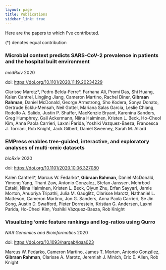 ```yaml
---
layout: page
title: Publications
sidebar_link: true
---
```


Here are the papers to which I've contributed.

(*) denotes equal contribution

### Microbial context predicts SARS-CoV-2 prevalence in patients and the hospital built environment

*medRxiv* 2020

doi: <https://doi.org/10.1101/2020.11.19.20234229>

Clarisse Marotz\*, Pedro Belda-Ferre\*, Farhana Ali, Promi Das, Shi Huang, Kalen Cantrel, Lingjing Jiang, Cameron Martino, Rachel Diner, **Gibraan Rahman**, Daniel McDonald, George Armstrong, Sho Kodera, Sonya Donato, Gertrude Ecklu-Mensah, Neil Gottel, Mariana Salas Garcia, Leslie Chiang, Rodolfo A. Salido, Justin P. Shaffer, MacKenzie Bryant, Karenina Sanders, Greg Humphrey, Gail Ackermann, Niina Haiminen, Kristen L. Beck, Ho-Cheol Kim, Anna Paola Carrieri, Laxmi Parida, Yoshiki Vazquez-Baeza, Francesca J. Torriani, Rob Knight, Jack Gilbert, Daniel Sweeney, Sarah M. Allard

### EMPress enables tree-guided, interactive, and exploratory analyses of multi-omic datasets

*bioRxiv* 2020

doi: <https://doi.org/10.1101/2020.10.06.327080>

Kalen Cantrell\*, Marcus W. Fedarko\*, **Gibraan Rahman**, Daniel McDonald, Yimeng Yang, Thant Zaw, Antonio Gonzalez, Stefan Janssen, Mehrbod Estaki, Niina Haiminen, Kristen L. Beck, Qiyun Zhu, Erfan Sayyari, Jamie Morton, Anupriya Tripathi, Julia M. Gauglitz, Clarisse Marotz, Nathaniel L. Matteson, Cameron Martino, Jon G. Sanders, Anna Paola Carrieri, Se Jin Song, Austin D. Swafford, Pieter Dorrestein, Kristian G. Andersen, Laxmi Parida, Ho-Cheol Kim, Yoshiki Vázquez-Baeza, Rob Knight

### Visualizing ’omic feature rankings and log-ratios using Qurro

*NAR Genomics and Bioinformatics* 2020

doi: <https://doi.org/10.1093/nargab/lqaa023>

Marcus W. Fedarko, Cameron Martino, James T. Morton, Antonio González, **Gibraan Rahman**, Clarisse A. Marotz, Jeremiah J. Minich, Eric E. Allen, Rob Knight
